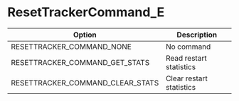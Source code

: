 # ResetTrackerCommand_E

Option|Description
-|-
RESETTRACKER_COMMAND_NONE|No command
RESETTRACKER_COMMAND_GET_STATS|Read restart statistics
RESETTRACKER_COMMAND_CLEAR_STATS|Clear restart statistics
